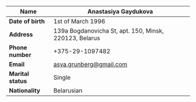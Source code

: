 | **Name** | Anastasiya Gaydukova |
| --- | --- |
| **Date of birth** | 1st of March 1996 |
| **Address** | 139a Bogdanovicha St, apt. 150, Minsk, 220123, Belarus |
| **Phone number** | +375-29-1097482 |
| **Email** | [asya.grunberg@gmail.com](mailto:asya.grunberg@gmail.com) |
| **Marital status** | Single |
| **Nationality** | Belarusian |
